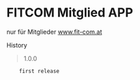 FITCOM Mitglied APP
===========
nur für Mitglieder www.fit-com.at

History
> 1.0.0 

		first release